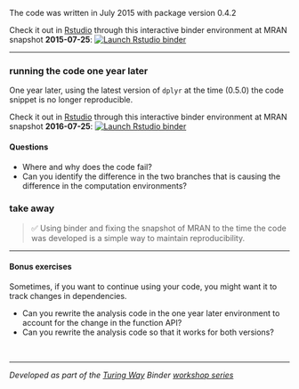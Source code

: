 The code was written in July 2015 with package version 0.4.2

Check it out in [Rstudio](https://resources.rstudio.com/rstudio-cheatsheets/rstudio-ide-cheat-sheet) through this interactive binder environment at MRAN snapshot **2015-07-25**: [![Launch Rstudio binder](https://mybinder.org/badge_logo.svg)](https://mybinder.org/v2/gh/annakrystalli/CompEnv-PairedExample-4/master?urlpath=rstudio)


***
### running the code one year later

One year later, using the latest version of `dplyr` at the time (0.5.0) the code snippet is no longer reproducible.

Check it out in [Rstudio](https://resources.rstudio.com/rstudio-cheatsheets/rstudio-ide-cheat-sheet) through this interactive binder environment at MRAN snapshot **2016-07-25**: [![Launch Rstudio binder](https://mybinder.org/badge_logo.svg)](https://mybinder.org/v2/gh/annakrystalli/CompEnv-PairedExample-4/one-year-later?urlpath=rstudio)

#### Questions
- Where and why does the code fail?
- Can you identify the difference in the two branches that is causing the difference in the computation environments?

### take away

> ✅ Using binder and fixing the snapshot of MRAN to the time the code was developed is a simple way to maintain reproducibility.

***

#### Bonus exercises

Sometimes, if you want to continue using your code, you might want it to track changes in dependencies.

- Can you rewrite the analysis code in the one year later environment to account for the change in the function API?
- Can you rewrite the analysis code so that it works for both versions?


<br>

***

_Developed as part of the [Turing Way](https://github.com/alan-turing-institute/the-turing-way) Binder [workshop series](https://github.com/alan-turing-institute/the-turing-way/tree/master/workshops)_
